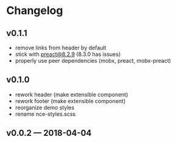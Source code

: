 
# Changelog

## v0.1.1

- remove links from header by default
- stick with preact@8.2.9 (8.3.0 has issues)
- properly use peer dependencies (mobx, preact, mobx-preact)

## v0.1.0

- rework header (make extensible component)
- rework footer (make extensible component)
- reorganize demo styles
- rename nce-styles.scss

## v0.0.2 — 2018-04-04
